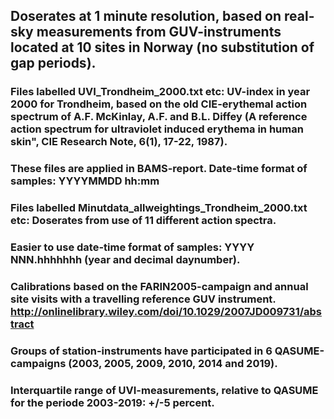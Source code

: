 ## Doserates at 1 minute resolution, based on real-sky measurements from GUV-instruments located at 10 sites in Norway (no substitution of gap periods).
### Files labelled UVI_Trondheim_2000.txt etc: UV-index in year 2000 for Trondheim, based on the old CIE-erythemal action spectrum of A.F. McKinlay, A.F. and B.L. Diffey (A reference action spectrum for ultraviolet induced erythema in human skin", CIE Research Note, 6(1), 17-22, 1987).
### These files are applied in BAMS-report. Date-time format of samples: YYYYMMDD hh:mm
### Files labelled Minutdata_allweightings_Trondheim_2000.txt etc: Doserates from use of 11 different action spectra.
### Easier to use date-time format of samples: YYYY NNN.hhhhhhh (year and decimal daynumber).
### Calibrations based on the FARIN2005-campaign and annual site visits with a travelling reference GUV instrument. http://onlinelibrary.wiley.com/doi/10.1029/2007JD009731/abstract
### Groups of station-instruments have participated in 6 QASUME-campaigns (2003, 2005, 2009, 2010, 2014 and 2019).
### Interquartile range of UVI-measurements, relative to QASUME for the periode 2003-2019: +/-5 percent.

